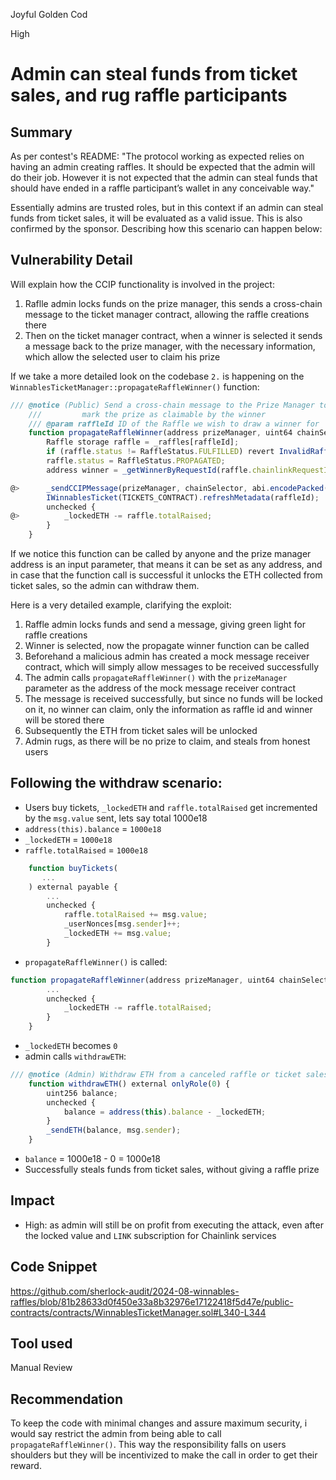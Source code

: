 Joyful Golden Cod

High

# Admin can steal funds from ticket sales, and rug raffle participants

## Summary

As per contest's README: "The protocol working as expected relies on having an admin creating raffles. It should be expected that the admin will do their job. However it is not expected that the admin can steal funds that should have ended in a raffle participant’s wallet in any conceivable way." 

Essentially admins are trusted roles, but in this context if an admin can steal funds from ticket sales, it will be evaluated as a valid issue. This is also confirmed by the sponsor. Describing how this scenario can happen below:

## Vulnerability Detail

Will explain how the CCIP functionality is involved in the project:

1. Raflle admin locks funds on the prize manager, this sends a cross-chain message to the ticket manager contract, allowing the raffle creations there
2. Then on the ticket manager contract, when a winner is selected it sends a message back to the prize manager, with the necessary information, which allow the selected user to claim his prize

If we take a more detailed look on the codebase `2.` is happening on the `WinnablesTicketManager::propagateRaffleWinner()` function: 

```javascript
/// @notice (Public) Send a cross-chain message to the Prize Manager to
    ///         mark the prize as claimable by the winner
    /// @param raffleId ID of the Raffle we wish to draw a winner for
    function propagateRaffleWinner(address prizeManager, uint64 chainSelector, uint256 raffleId) external {
        Raffle storage raffle = _raffles[raffleId];
        if (raffle.status != RaffleStatus.FULFILLED) revert InvalidRaffleStatus();
        raffle.status = RaffleStatus.PROPAGATED;
        address winner = _getWinnerByRequestId(raffle.chainlinkRequestId);

@>      _sendCCIPMessage(prizeManager, chainSelector, abi.encodePacked(uint8(CCIPMessageType.WINNER_DRAWN), raffleId, winner));
        IWinnablesTicket(TICKETS_CONTRACT).refreshMetadata(raffleId);
        unchecked {
@>          _lockedETH -= raffle.totalRaised;
        }
    }
```

If we notice this function can be called by anyone and the prize manager address is an input parameter, that means it can be set as any address, and in case that the function call is successful it unlocks the ETH collected from ticket sales, so the admin can withdraw them.

Here is a very detailed example, clarifying the exploit:

1. Raffle admin locks funds and send a message, giving green light for raffle creations
2. Winner is selected, now the propagate winner function can be called
3. Beforehand a malicious admin has created a mock message receiver contract, which will simply allow messages to be received successfully
4. The admin calls `propagateRaffleWinner()` with the `prizeManager` parameter as the address of the mock message receiver contract
5. The message is received successfully, but since no funds will be locked on it, no winner can claim, only the information as raffle id and winner will be stored there
6. Subsequently the ETH from ticket sales will be unlocked
7. Admin rugs, as there will be no prize to claim, and steals from honest users


## Following the withdraw scenario:

   - Users buy tickets, `_lockedETH` and `raffle.totalRaised` get incremented by the `msg.value` sent, lets say total 1000e18
   - `address(this).balance` = `1000e18`
   - `_lockedETH` = `1000e18`
   - `raffle.totalRaised` = `1000e18`

```javascript
    function buyTickets(
       ...
    ) external payable {
        ...
        unchecked {
            raffle.totalRaised += msg.value;
            _userNonces[msg.sender]++;
            _lockedETH += msg.value;
        }
```

   - `propagateRaffleWinner()` is called: 

```javascript
function propagateRaffleWinner(address prizeManager, uint64 chainSelector, uint256 raffleId) external {
        ...
        unchecked {
            _lockedETH -= raffle.totalRaised;
        }
    }
```

   - `_lockedETH` becomes `0`
   - admin calls `withdrawETH`:

```javascript
/// @notice (Admin) Withdraw ETH from a canceled raffle or ticket sales
    function withdrawETH() external onlyRole(0) {
        uint256 balance;
        unchecked {
            balance = address(this).balance - _lockedETH;
        }
        _sendETH(balance, msg.sender);
    }
```

   - `balance` = 1000e18 - 0 = 1000e18
   - Successfully steals funds from ticket sales, without giving a raffle prize 

## Impact

- High: as admin will still be on profit from executing the attack, even after the locked value and `LINK` subscription for Chainlink services

## Code Snippet

https://github.com/sherlock-audit/2024-08-winnables-raffles/blob/81b28633d0f450e33a8b32976e17122418f5d47e/public-contracts/contracts/WinnablesTicketManager.sol#L340-L344

## Tool used

Manual Review

## Recommendation

To keep the code with minimal changes and assure maximum security, i would say restrict the admin from being able to call `propagateRaffleWinner()`. This way the responsibility falls on users shoulders but they will be incentivized to make the call in order to get their reward. 